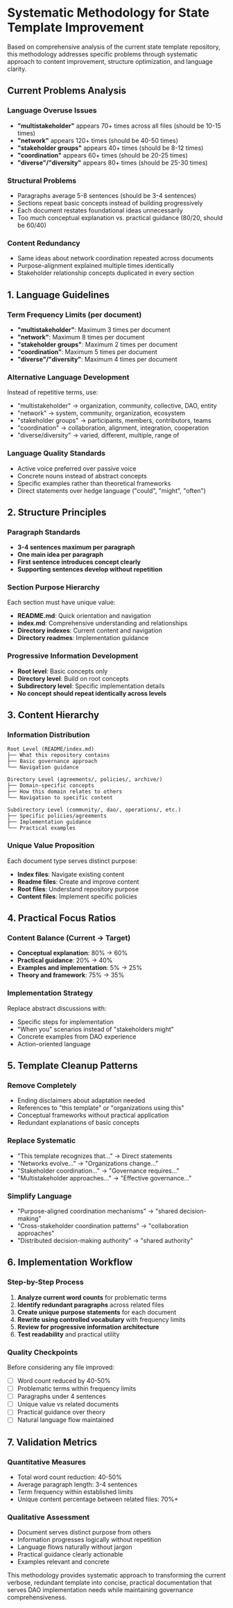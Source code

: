 # Systematic Methodology for State Template Improvement

Based on comprehensive analysis of the current state template repository, this methodology addresses specific problems through systematic approach to content improvement, structure optimization, and language clarity.

## Current Problems Analysis

### Language Overuse Issues
- **"multistakeholder"** appears 70+ times across all files (should be 10-15 times)
- **"network"** appears 120+ times (should be 40-50 times) 
- **"stakeholder groups"** appears 40+ times (should be 8-12 times)
- **"coordination"** appears 60+ times (should be 20-25 times)
- **"diverse"/"diversity"** appears 80+ times (should be 25-30 times)

### Structural Problems
- Paragraphs average 5-8 sentences (should be 3-4 sentences)
- Sections repeat basic concepts instead of building progressively
- Each document restates foundational ideas unnecessarily
- Too much conceptual explanation vs. practical guidance (80/20, should be 60/40)

### Content Redundancy
- Same ideas about network coordination repeated across documents
- Purpose-alignment explained multiple times identically
- Stakeholder relationship concepts duplicated in every section

## 1. Language Guidelines

### Term Frequency Limits (per document)
- **"multistakeholder"**: Maximum 3 times per document
- **"network"**: Maximum 8 times per document
- **"stakeholder groups"**: Maximum 2 times per document  
- **"coordination"**: Maximum 5 times per document
- **"diverse"/"diversity"**: Maximum 4 times per document

### Alternative Language Development
Instead of repetitive terms, use:
- "multistakeholder" → organization, community, collective, DAO, entity
- "network" → system, community, organization, ecosystem
- "stakeholder groups" → participants, members, contributors, teams
- "coordination" → collaboration, alignment, integration, cooperation
- "diverse/diversity" → varied, different, multiple, range of

### Language Quality Standards
- Active voice preferred over passive voice
- Concrete nouns instead of abstract concepts
- Specific examples rather than theoretical frameworks
- Direct statements over hedge language ("could", "might", "often")

## 2. Structure Principles

### Paragraph Standards
- **3-4 sentences maximum per paragraph**
- **One main idea per paragraph**
- **First sentence introduces concept clearly**
- **Supporting sentences develop without repetition**

### Section Purpose Hierarchy
Each section must have unique value:
- **README.md**: Quick orientation and navigation
- **index.md**: Comprehensive understanding and relationships
- **Directory indexes**: Current content and navigation  
- **Directory readmes**: Implementation guidance

### Progressive Information Development
- **Root level**: Basic concepts only
- **Directory level**: Build on root concepts
- **Subdirectory level**: Specific implementation details
- **No concept should repeat identically across levels**

## 3. Content Hierarchy

### Information Distribution
```
Root Level (README/index.md)
├── What this repository contains
├── Basic governance approach
└── Navigation guidance

Directory Level (agreements/, policies/, archive/)
├── Domain-specific concepts
├── How this domain relates to others
└── Navigation to specific content

Subdirectory Level (community/, dao/, operations/, etc.)
├── Specific policies/agreements
├── Implementation guidance
└── Practical examples
```

### Unique Value Proposition
Each document type serves distinct purpose:
- **Index files**: Navigate existing content
- **Readme files**: Create and improve content  
- **Root files**: Understand repository purpose
- **Content files**: Implement specific policies

## 4. Practical Focus Ratios

### Content Balance (Current → Target)
- **Conceptual explanation**: 80% → 60%
- **Practical guidance**: 20% → 40%
- **Examples and implementation**: 5% → 25%
- **Theory and framework**: 75% → 35%

### Implementation Strategy
Replace abstract discussions with:
- Specific steps for implementation
- "When you" scenarios instead of "stakeholders might"
- Concrete examples from DAO experience
- Action-oriented language

## 5. Template Cleanup Patterns

### Remove Completely
- Ending disclaimers about adaptation needed
- References to "this template" or "organizations using this"
- Conceptual frameworks without practical application
- Redundant explanations of basic concepts

### Replace Systematic
- "This template recognizes that..." → Direct statements
- "Networks evolve..." → "Organizations change..."  
- "Stakeholder coordination..." → "Governance requires..."
- "Multistakeholder approaches..." → "Effective governance..."

### Simplify Language
- "Purpose-aligned coordination mechanisms" → "shared decision-making"
- "Cross-stakeholder coordination patterns" → "collaboration approaches"
- "Distributed decision-making authority" → "shared authority"

## 6. Implementation Workflow

### Step-by-Step Process
1. **Analyze current word counts** for problematic terms
2. **Identify redundant paragraphs** across related files
3. **Create unique purpose statements** for each document
4. **Rewrite using controlled vocabulary** with frequency limits
5. **Review for progressive information architecture**
6. **Test readability** and practical utility

### Quality Checkpoints
Before considering any file improved:
- [ ] Word count reduced by 40-50%
- [ ] Problematic terms within frequency limits
- [ ] Paragraphs under 4 sentences
- [ ] Unique value vs related documents
- [ ] Practical guidance over theory
- [ ] Natural language flow maintained

## 7. Validation Metrics

### Quantitative Measures
- Total word count reduction: 40-50%
- Average paragraph length: 3-4 sentences
- Term frequency within established limits
- Unique content percentage between related files: 70%+

### Qualitative Assessment
- Document serves distinct purpose from others
- Information progresses logically without repetition
- Language flows naturally without jargon
- Practical guidance clearly actionable
- Examples relevant and concrete

This methodology provides systematic approach to transforming the current verbose, redundant template into concise, practical documentation that serves DAO implementation needs while maintaining governance comprehensiveness.